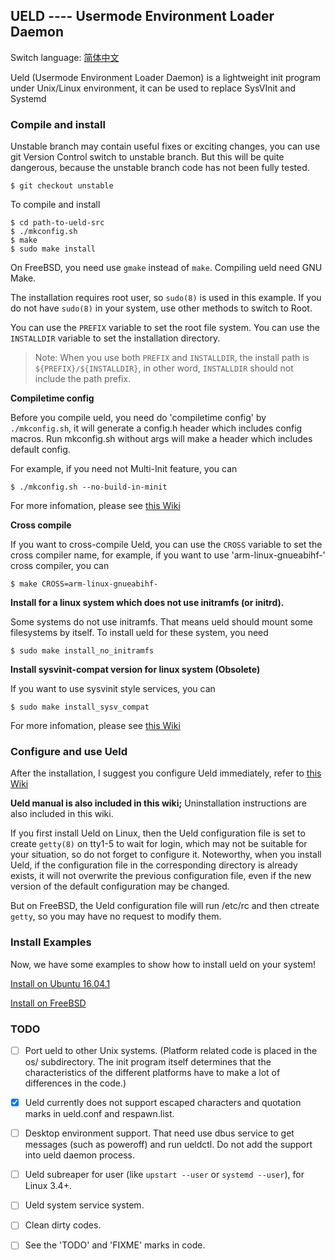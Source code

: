 ## UELD ---- Usermode Environment Loader Daemon

Switch language: [简体中文](README.zh_CN.md)

Ueld (Usermode Environment Loader Daemon) is a lightweight init program under Unix/Linux environment, it can be used to replace SysVInit and Systemd

### Compile and install

Unstable branch may contain useful fixes or exciting changes, you can use git Version Control switch to unstable branch. But this will be quite dangerous, because the unstable branch code has not been fully tested.

```
$ git checkout unstable
```

To compile and install

```
$ cd path-to-ueld-src
$ ./mkconfig.sh
$ make
$ sudo make install
```

On FreeBSD, you need use `gmake` instead of `make`. Compiling ueld need GNU Make.

The installation requires root user, so `sudo(8)` is used in this example. If you do not have `sudo(8)` in your system, use other methods to switch to Root.

You can use the `PREFIX` variable to set the root file system. You can use the` INSTALLDIR` variable to set the installation directory.

> Note: When you use both `PREFIX` and `INSTALLDIR`, the install path is `${PREFIX}/${INSTALLDIR}`, in other word, `INSTALLDIR` should not include the path prefix.

**Compiletime config**

Before you compile ueld, you need do 'compiletime config' by `./mkconfig.sh`, it will generate a config.h header which includes config macros. Run mkconfig.sh without args will make a header which includes default config.

For example, if you need not Multi-Init feature, you can

```
$ ./mkconfig.sh --no-build-in-minit
```

For more infomation, please see [this Wiki](doc/genconfig.md)

**Cross compile**

If you want to cross-compile Ueld, you can use the `CROSS` variable to set the cross compiler name, for example, if you want to use 'arm-linux-gnueabihf-' cross compiler, you can

```
$ make CROSS=arm-linux-gnueabihf-
```

**Install for a linux system which does not use initramfs (or initrd).**

Some systems do not use initramfs. That means ueld should mount some filesystems by itself. To install ueld for these system, you need

```
$ sudo make install_no_initramfs
```

**Install sysvinit-compat version for linux system (Obsolete)**

If you want to use sysvinit style services, you can

```
$ sudo make install_sysv_compat
```

For more infomation, please see [this Wiki](doc/sysv_compat.md)

### Configure and use Ueld

After the installation, I suggest you configure Ueld immediately, refer to [this Wiki](doc/userguide.md)

**Ueld manual is also included in this wiki;** Uninstallation instructions are also included in this wiki.

If you first install Ueld on Linux, then the Ueld configuration file is set to create `getty(8)` on tty1-5 to wait for login, which may not be suitable for your situation, so do not forget to configure it. Noteworthy, when you install Ueld, if the configuration file in the corresponding directory is already exists, it will not overwrite the previous configuration file, even if the new version of the default configuration may be changed.

But on FreeBSD, the Ueld configuration file will run /etc/rc and then ctreate `getty`, so you may have no request to modify them.

### Install Examples

Now, we have some examples to show how to install ueld on your system!

[Install on Ubuntu 16.04.1](doc/install_on_ubuntu.md)

[Install on FreeBSD](doc/install_on_freebsd.md)

### TODO

- [ ] Port ueld to other Unix systems. (Platform related code is placed in the os/ subdirectory. The init program itself determines that the characteristics of the different platforms have to make a lot of differences in the code.)

- [x] Ueld currently does not support escaped characters and quotation marks in ueld.conf and respawn.list.

- [ ] Desktop environment support. That need use dbus service to get messages (such as poweroff) and run ueldctl. Do not add the support into ueld daemon process.

- [ ] Ueld subreaper for user (like `upstart --user` or `systemd --user`), for Linux 3.4+.

- [ ] Ueld system service system.

- [ ] Clean dirty codes.

- [ ] See the 'TODO' and 'FIXME' marks in code.
